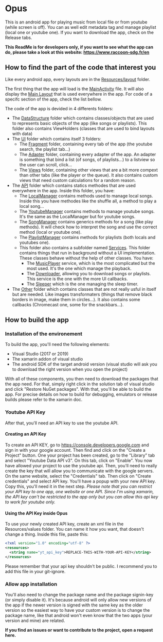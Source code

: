 # Opus

This is an android app for playing music from local file or from youtube (while screen is off). You can as well edit metadata tag and manage playlist (local one or youtube one).
If you want to download the app, check on the Release tabs.

**This ReadMe is for developers only, if you want to see what the app can do, please take a look at this website: https://www.raccoon-sdg.fr/en**

## How to find the part of the code that interest you

Like every android app, every layouts are in the [Resources/layout](https://github.com/AnonymusRaccoon/Opus/tree/master/Opus/Resources/layout) folder.

The first thing that the app will load is the [MainActivity](https://github.com/AnonymusRaccoon/Opus/blob/master/Opus/Code/MainActivity.cs) file. It will also display the [Main Layout](https://github.com/AnonymusRaccoon/Opus/blob/master/Opus/Resources/layout/Main.xml) that is used everywhere in the app. For code of a specifc section of the app, check the list bellow.

The code of the app is devided in 4 differents folders:

 - The [DataStructure](https://github.com/AnonymusRaccoon/Opus/tree/master/Opus/Code/DataStructure) folder which contains classes/objects that are used to represents basic objects of the app (like songs or playlists). This folder also contains ViewHolders (classes that are used to bind layouts with data)
 - The [UI](https://github.com/AnonymusRaccoon/Opus/tree/master/Opus/Code/UI) folder which contains itself 3 folders:
   - The [Fragment](https://github.com/AnonymusRaccoon/Opus/tree/master/Opus/Code/UI/Fragments) folder, containing every tab of the app (the youtube search, the playlist tab...)
   - The [Adapter](https://github.com/AnonymusRaccoon/Opus/tree/master/Opus/Code/UI/Adapter) folder, containing every adapter of the app. An adapter is something that bind a list (of songs, of playlists...) to a listview so the user can scroll, click...
   - The [Views](https://github.com/AnonymusRaccoon/Opus/tree/master/Opus/Code/UI/Views) folder, containing other views that are a bit more compext than other tabs (like the player or the queue). It also contains custom views that need custom calculations for a random reason.
 - The [API](https://github.com/AnonymusRaccoon/Opus/tree/master/Opus/Code/Api) folder which contains statics methodes that are used everywhere in the app. Inside this folder, you have:
   - The [LocalManager](https://github.com/AnonymusRaccoon/Opus/blob/master/Opus/Code/Api/LocalManager.cs) contains methods used to manage local songs. Inside this you have methodes like the shuffle all, a method to play a local song...
   - The [YoutubeManager](https://github.com/AnonymusRaccoon/Opus/blob/master/Opus/Code/Api/YoutubeManager.cs) contains methods to manage youtube songs. It's the same as the LocalManager but for youtube songs.
   - The [SongManager](https://github.com/AnonymusRaccoon/Opus/blob/master/Opus/Code/Api/SongManager.cs) contains generics methods for a song (like play methods). It will check how to interpret the song and use the correct method (local or youtube one).
   - The [PlaylistManager](https://github.com/AnonymusRaccoon/Opus/blob/master/Opus/Code/Api/PlaylistManager.cs) contains methods for playlists (both locals and youtubes one).
   - This folder also contains a subfolder named [Services](https://github.com/AnonymusRaccoon/Opus/tree/master/Opus/Code/Api/Services). This folder contains things that run in background without a UI implementation. These classes behave without the help of other classes. You have:
     - The [MusicPlayer](https://github.com/AnonymusRaccoon/Opus/blob/master/Opus/Code/Api/Services/MusicPlayer.cs) service, which is the most complicated but the most used. It's the one which manage the playback.
     - The [Downloader](https://github.com/AnonymusRaccoon/Opus/blob/master/Opus/Code/Api/Services/Downloader.cs), allowing you to download songs or playlists. This service is the one with the more UI callbacks.
     - The [Sleeper](https://github.com/AnonymusRaccoon/Opus/blob/master/Opus/Code/Api/Services/Sleeper.cs) which is the one managing the sleep timer.
  - The [Other](https://github.com/AnonymusRaccoon/Opus/tree/master/Opus/Code/Others) folder which contains classes that are not really usful in itself but are needed. Like images transformaters (things that remove black borders in image, make them in circles...). It also contains some callbacks (Chromecast one, some for the snackbars...).
  
## How to build the app

### Installation of the environement
To build the app, you'll need the following elements:
  - Visual Studio (2017 or 2019)
  - The xamarin addon of visual studio
  - The android SDK of the target android version (visual studio will ask you to download the right version when you open the project)
    
With all of these components, you then need to download the packages that the app need. For that, simply right click in the solution tab of visual studio and click "Restore NuGet packages". With that, you'll be able to build the app. For precise details on how to build for debugging, emulators or release builds please refer to the xamarin doc.

### Youtube API Key
After that, you'll need an API key to use the youtube API.
#### Creating an API Key
To create an API KEY, go to https://console.developers.google.com and sign in with your google account. Then find and click on the "Create a Project" button. One your project has been created, go to the "Library" tab and select "Youtube Data API v3". On this tab, click on "Enable". You now have allowed your project to use the youtube api.
Then, you'll need to really create the key that will allow you to communicate with the google servers. On the same website, select the "Credentials" tab. Then click on "Create credentials" and select API key. You'll have a popup with your new API key. Copy this, you'll need it in the next step. *Please note that you can restrict your API key to one app, one website or one API. Since I'm using xamarin, the API key can't be restricted to the app only but you can allow this api key to work for youtube only.*
 
#### Using the API Key inside Opus
To use your newly created API key, create an xml file in the Resources/values folder. You can name it how you want, that doesn't change a thing. Inside this file, paste this:
```xml
<?xml version="1.0" encoding="utf-8" ?>
<resources>
  <string name="yt_api_key">REPLACE-THIS-WITH-YOUR-API-KEY</string>
</resources>
```
Please remember that your api key shouldn't be public. I recommend you to add this file in your git-ignore.

### Allow app installation
You'll also need to change the package name and the package signin-key (or simply disable it). It's because android will only allow new versions of the app if the newer version is signed with the same key as the older version so the easiest way to have your custom version is to change the package name, like that android won't even know that the two apps (your version and mine) are related.
    

**If you find an issues or want to contribute to the project, open a request here.** 
